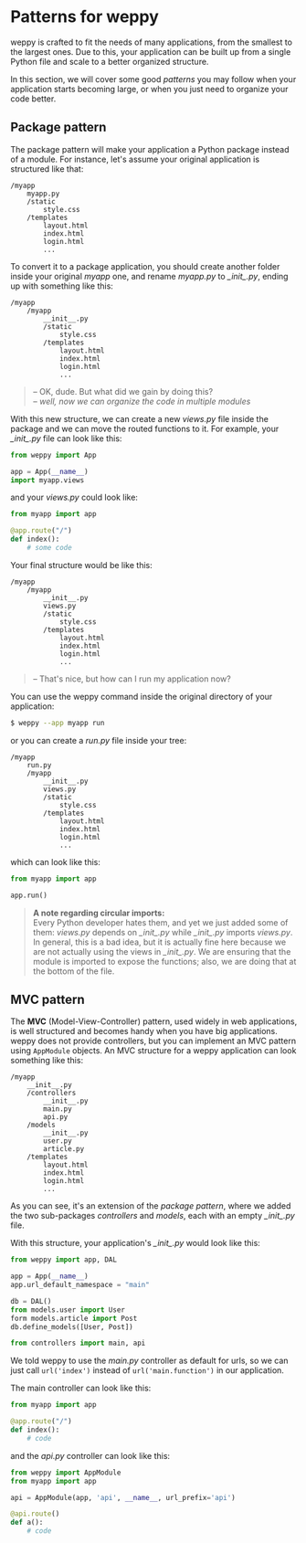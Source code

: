 Patterns for weppy
==================

weppy is crafted to fit the needs of many applications, from the smallest to the
largest ones. Due to this, your application can be built up from a single Python
file and scale to a better organized structure.

In this section, we will cover some good *patterns* you may follow when your
application starts becoming large, or when you just need to organize your code 
better.

Package pattern
---------------

The package pattern will make your application a Python package instead of a module.
For instance, let's assume your original application is structured like that:

```
/myapp
    myapp.py
    /static
        style.css
    /templates
        layout.html
        index.html
        login.html
        ...
```

To convert it to a package application, you should create another folder inside
your original *myapp* one, and rename *myapp.py* to *\__init__.py*, ending up
with something like this:

```
/myapp
    /myapp
        __init__.py
        /static
            style.css
        /templates
            layout.html
            index.html
            login.html
            ...
```

> – OK, dude. But what did we gain by doing this?   
> – *well, now we can organize the code in multiple modules*

With this new structure, we can create a new *views.py* file inside the package
and we can move the routed functions to it. For example, your *\__init__.py* file
can look like this:

```python
from weppy import App

app = App(__name__)
import myapp.views
```

and your *views.py* could look like:

```python
from myapp import app

@app.route("/")
def index():
    # some code
```

Your final structure would be like this:

```
/myapp
    /myapp
        __init__.py
        views.py
        /static
            style.css
        /templates
            layout.html
            index.html
            login.html
            ...
```

> – That's nice, but how can I run my application now?

You can use the weppy command inside the original directory of your application:

```bash
$ weppy --app myapp run
```

or you can create a *run.py* file inside your tree:

```
/myapp
    run.py
    /myapp
        __init__.py
        views.py
        /static
            style.css
        /templates
            layout.html
            index.html
            login.html
            ...
```

which can look like this:

```python
from myapp import app

app.run()
```

> **A note regarding circular imports:**   
> Every Python developer hates them, and yet we just added some of them: *views.py* depends on *\__init\__.py* while *\__init\__.py* imports *views.py*. In general, this is a bad idea, but it is actually fine here because we are not actually using the views in *\__init\__.py*. We are ensuring that the module is imported to expose the functions; also, we are doing that at the bottom of the file.

MVC pattern
-----------
The **MVC** (Model-View-Controller) pattern, used widely in web applications,
is well structured and becomes handy when you have big applications. 
weppy does not provide controllers, but you can implement an MVC pattern using 
`AppModule` objects. An MVC structure for a weppy application can look something
like this:

```
/myapp
    __init__.py
    /controllers
        __init__.py
        main.py
        api.py
    /models
        __init__.py
        user.py
        article.py
    /templates
        layout.html
        index.html
        login.html
        ...
```

As you can see, it's an extension of the *package pattern*, where we added the 
two sub-packages *controllers* and *models*, each with an empty *\__init__.py* file.

With this structure, your application's *\__init__.py* would look like this:

```python
from weppy import app, DAL

app = App(__name__)
app.url_default_namespace = "main"

db = DAL()
from models.user import User
form models.article import Post
db.define_models([User, Post])

from controllers import main, api
```

We told weppy to use the *main.py* controller as default for urls, so we can just
call `url('index')` instead of `url('main.function')` in our application.

The main controller can look like this:

```python
from myapp import app

@app.route("/")
def index():
    # code
```

and the *api.py* controller can look like this:

```python
from weppy import AppModule
from myapp import app

api = AppModule(app, 'api', __name__, url_prefix='api')

@api.route()
def a():
    # code
```
